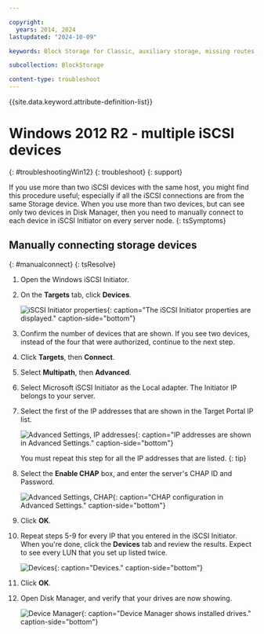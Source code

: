 ```yaml
---

copyright:
  years: 2014, 2024
lastupdated: "2024-10-09"

keywords: Block Storage for Classic, auxiliary storage, missing routes, mpio, multipath, windows, troubleshooting

subcollection: BlockStorage

content-type: troubleshoot
---
```

{{site.data.keyword.attribute-definition-list}}

# Windows 2012 R2 - multiple iSCSI devices
{: #troubleshootingWin12}
{: troubleshoot}
{: support}

If you use more than two iSCSI devices with the same host, you might find this procedure useful; especially if all the iSCSI connections are from the same Storage device. When you use more than two devices, but can see only two devices in Disk Manager, then you need to manually connect to each device in iSCSI Initiator on every server node.
{: tsSymptoms}

## Manually connecting storage devices
{: #manualconnect}
{: tsResolve}

1. Open the Windows iSCSI Initiator.
2. On the **Targets** tab, click **Devices**.

   ![iSCSI Initiator properties](images/win12-ts1.svg){: caption="The iSCSI Initiator properties are displayed." caption-side="bottom"}
3. Confirm the number of devices that are shown. If you see two devices, instead of the four that were authorized, continue to the next step.
4. Click **Targets**, then **Connect**.
5. Select **Multipath**, then **Advanced**.
6. Select Microsoft iSCSI Initiator as the Local adapter. The Initiator IP belongs to your server.
7. Select the first of the IP addresses that are shown in the Target Portal IP list.

   ![Advanced Settings, IP addresses](images/win12-ts3.svg){: caption="IP addresses are shown in Advanced Settings." caption-side="bottom"}

   You must repeat this step for all the IP addresses that are listed.
   {: tip}

8. Select the **Enable CHAP** box, and enter the server's CHAP ID and Password.

   ![Advanced Settings, CHAP](images/win12-ts4.svg){: caption="CHAP configuration in Advanced Settings." caption-side="bottom"}
9. Click **OK**.
10. Repeat steps 5-9 for every IP that you entered in the iSCSI Initiator. When you're done, click the **Devices** tab and review the results. Expect to see every LUN that you set up listed twice.

    ![Devices](images/win12-ts5.svg){: caption="Devices." caption-side="bottom"}
11. Click **OK**.
12. Open Disk Manager, and verify that your drives are now showing.

    ![Device Manager](images/win12-ts6.svg){: caption="Device Manager shows installed drives." caption-side="bottom"}

